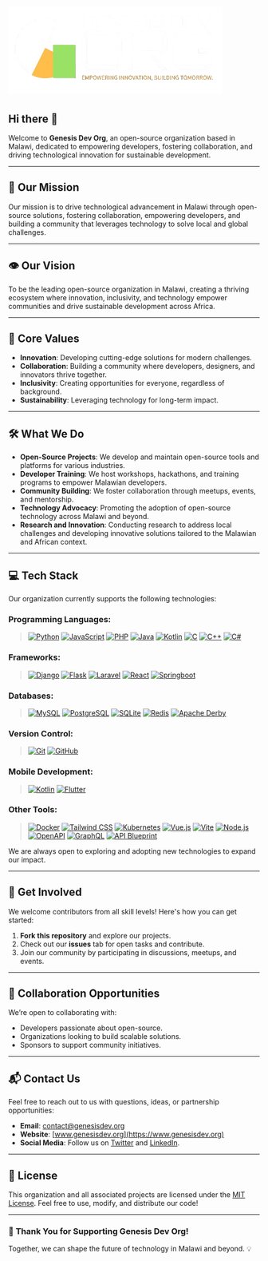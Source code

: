 # ![Genesis logo](GenesisV2.png)

## Hi there 👋
Welcome to **Genesis Dev Org**, an open-source organization based in Malawi, dedicated to empowering developers, fostering collaboration, and driving technological innovation for sustainable development.

---

## 🌟 **Our Mission**

Our mission is to drive technological advancement in Malawi through open-source solutions, fostering collaboration, empowering developers, and building a community that leverages technology to solve local and global challenges.

---

## 👁️ **Our Vision**

To be the leading open-source organization in Malawi, creating a thriving ecosystem where innovation, inclusivity, and technology empower communities and drive sustainable development across Africa.

---

## 🎯 **Core Values**

- **Innovation**: Developing cutting-edge solutions for modern challenges.
- **Collaboration**: Building a community where developers, designers, and innovators thrive together.
- **Inclusivity**: Creating opportunities for everyone, regardless of background.
- **Sustainability**: Leveraging technology for long-term impact.

---

## 🛠️ **What We Do**

- **Open-Source Projects**: We develop and maintain open-source tools and platforms for various industries.
- **Developer Training**: We host workshops, hackathons, and training programs to empower Malawian developers.
- **Community Building**: We foster collaboration through meetups, events, and mentorship.
- **Technology Advocacy**: Promoting the adoption of open-source technology across Malawi and beyond.
- **Research and Innovation**: Conducting research to address local challenges and developing innovative solutions tailored to the Malawian and African context.

---

## 💻 **Tech Stack**

Our organization currently supports the following technologies:

### **Programming Languages**:
  
 >[![Python](https://img.shields.io/badge/-Python-blue?logo=python&logoColor=white)](https://www.python.org/)
  [![JavaScript](https://img.shields.io/badge/-JavaScript-yellow?logo=javascript&logoColor=white)](https://developer.mozilla.org/en-US/docs/Web/JavaScript)
  [![PHP](https://img.shields.io/badge/-PHP-777BB4?logo=php&logoColor=white)](https://www.php.net/)
  [![Java](https://img.shields.io/badge/-Java-orange?logo=java&logoColor=white)](https://www.java.com/)
  [![Kotlin](https://img.shields.io/badge/-Kotlin-purple?logo=kotlin&logoColor=white)](https://kotlinlang.org/)
  [![C](https://img.shields.io/badge/-C-gray?logo=c&logoColor=white)](https://en.wikipedia.org/wiki/C_(programming_language))
  [![C++](https://img.shields.io/badge/-C++-00599C?logo=c%2B%2B&logoColor=white)](https://en.wikipedia.org/wiki/C%2B%2B)
  [![C#](https://img.shields.io/badge/-C%23-68217A?logo=csharp&logoColor=white)](https://learn.microsoft.com/en-us/dotnet/csharp/)
  
### **Frameworks**: 
 >[![Django](https://img.shields.io/badge/-Django-green?logo=django&logoColor=white)](https://www.djangoproject.com/)
  [![Flask](https://img.shields.io/badge/-Flask-black?logo=flask&logoColor=white)](https://flask.palletsprojects.com/)
  [![Laravel](https://img.shields.io/badge/-Laravel-red?logo=laravel&logoColor=white)](https://laravel.com/)
  [![React](https://img.shields.io/badge/-React-blue?logo=react&logoColor=white)](https://reactjs.org/)
  [![Springboot](https://img.shields.io/badge/-Springboot-brightgreen?logo=springboot&logoColor=white)](https://spring.io/projects/spring-boot)

  
### **Databases**:
 >[![MySQL](https://img.shields.io/badge/-MySQL-blue?logo=mysql&logoColor=white)](https://www.mysql.com/)
  [![PostgreSQL](https://img.shields.io/badge/-PostgreSQL-blue?logo=postgresql&logoColor=white)](https://www.postgresql.org/)
  [![SQLite](https://img.shields.io/badge/-SQLite-lightblue?logo=sqlite&logoColor=white)](https://sqlite.org/index.html)
  [![Redis](https://img.shields.io/badge/-Redis-red?logo=redis&logoColor=white)](https://redis.io/)
  [![Apache Derby](https://img.shields.io/badge/-Apache%20Derby-DF7401?logo=apache&logoColor=white)](https://db.apache.org/derby/)

  
### **Version Control**:
 >[![Git](https://img.shields.io/badge/-Git-orange?logo=git&logoColor=white)](https://git-scm.com/)
  [![GitHub](https://img.shields.io/badge/-GitHub-black?logo=github&logoColor=white)](https://github.com/)
  
### **Mobile Development**:
 >[![Kotlin](https://img.shields.io/badge/-Kotlin-purple?logo=kotlin&logoColor=white)](https://kotlinlang.org/)
  [![Flutter](https://img.shields.io/badge/-Flutter-blue?logo=flutter&logoColor=white)](https://flutter.dev/)
  
### **Other Tools**:
 >[![Docker](https://img.shields.io/badge/-Docker-blue?logo=docker&logoColor=white)](https://www.docker.com/)
  [![Tailwind CSS](https://img.shields.io/badge/-TailwindCSS-06B6D4?logo=tailwindcss&logoColor=white)](https://tailwindcss.com/)
  [![Kubernetes](https://img.shields.io/badge/-Kubernetes-blue?logo=kubernetes&logoColor=white)](https://kubernetes.io/)
  [![Vue.js](https://img.shields.io/badge/-Vue.js-4FC08D?logo=vue.js&logoColor=white)](https://vuejs.org/)
  [![Vite](https://img.shields.io/badge/-Vite-646CFF?logo=vite&logoColor=white)](https://vitejs.dev/)
  [![Node.js](https://img.shields.io/badge/-Node.js-339933?logo=node.js&logoColor=white)](https://nodejs.org/)
  [![OpenAPI](https://img.shields.io/badge/-OpenAPI-85EA2D?logo=openapiinitiative&logoColor=black)](https://www.openapis.org/)
  [![GraphQL](https://img.shields.io/badge/-GraphQL-E10098?logo=graphql&logoColor=white)](https://graphql.org/)
  [![API Blueprint](https://img.shields.io/badge/-API%20Blueprint-003B57?logo=api&logoColor=white)](https://apiblueprint.org/)


We are always open to exploring and adopting new technologies to expand our impact.

---

## 🚀 **Get Involved**

We welcome contributors from all skill levels! Here's how you can get started:

1. **Fork this repository** and explore our projects.
2. Check out our **issues** tab for open tasks and contribute.
3. Join our community by participating in discussions, meetups, and events.

---

## 🤝 **Collaboration Opportunities**

We’re open to collaborating with:
- Developers passionate about open-source.
- Organizations looking to build scalable solutions.
- Sponsors to support community initiatives.

---

## 📬 **Contact Us**

Feel free to reach out to us with questions, ideas, or partnership opportunities:

- **Email**: [contact@genesisdev.org](mailto:contact@genesisdev.org)
- **Website**: [www.genesisdev.org](https://www.genesisdev.org)
- **Social Media**: Follow us on [Twitter](https://twitter.com/genesisdevorg) and [LinkedIn](https://linkedin.com/company/genesisdevorg).

---

## 📄 **License**

This organization and all associated projects are licensed under the [MIT License](LICENSE). Feel free to use, modify, and distribute our code!

---

### 🙌 **Thank You for Supporting Genesis Dev Org!**

Together, we can shape the future of technology in Malawi and beyond. 💡

<!--

**Here are some ideas to get you started:**

🙋‍♀️ A short introduction - what is your organization all about?
🌈 Contribution guidelines - how can the community get involved?
👩‍💻 Useful resources - where can the community find your docs? Is there anything else the community should know?
🍿 Fun facts - what does your team eat for breakfast?
🧙 Remember, you can do mighty things with the power of [Markdown](https://docs.github.com/github/writing-on-github/getting-started-with-writing-and-formatting-on-github/basic-writing-and-formatting-syntax)
-->
